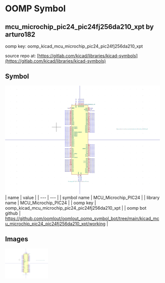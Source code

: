 # OOMP Symbol  
## mcu_microchip_pic24_pic24fj256da210_xpt  by arturo182  
  
oomp key: oomp_kicad_mcu_microchip_pic24_pic24fj256da210_xpt  
  
source repo at: [https://gitlab.com/kicad/libraries/kicad-symbols](https://gitlab.com/kicad/libraries/kicad-symbols)  
## Symbol  
  
[![working.png](working_600.png)](working.png)  
| name | value | 
| --- | --- | 
| symbol name | MCU_Microchip_PIC24 | 
| library name | MCU_Microchip_PIC24 | 
| oomp key | oomp_kicad_mcu_microchip_pic24_pic24fj256da210_xpt | 
| oomp bot github | https://github.com/oomlout/oomlout_oomp_symbol_bot/tree/main/kicad_mcu_microchip_pic24_pic24fj256da210_xpt/working | 
## Images  
  
[![working.png](working_140.png)](working.png)  
